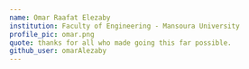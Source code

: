 ```yaml
---
name: Omar Raafat Elezaby
institution: Faculty of Engineering - Mansoura University
profile_pic: omar.png
quote: thanks for all who made going this far possible.
github_user: omarAlezaby
---
```

